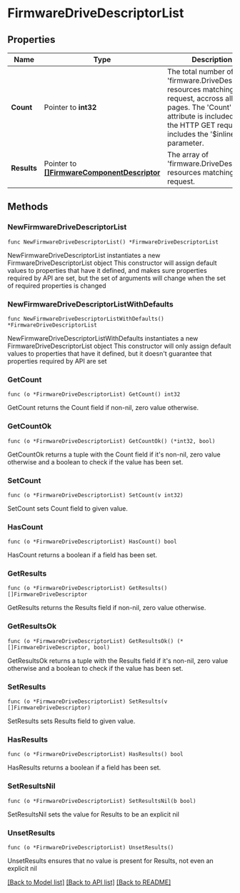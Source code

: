 # FirmwareDriveDescriptorList

## Properties

Name | Type | Description | Notes
------------ | ------------- | ------------- | -------------
**Count** | Pointer to **int32** | The total number of &#39;firmware.DriveDescriptor&#39; resources matching the request, accross all pages. The &#39;Count&#39; attribute is included when the HTTP GET request includes the &#39;$inlinecount&#39; parameter. | [optional] 
**Results** | Pointer to [**[]FirmwareComponentDescriptor**](FirmwareComponentDescriptor.md) | The array of &#39;firmware.DriveDescriptor&#39; resources matching the request. | [optional] 

## Methods

### NewFirmwareDriveDescriptorList

`func NewFirmwareDriveDescriptorList() *FirmwareDriveDescriptorList`

NewFirmwareDriveDescriptorList instantiates a new FirmwareDriveDescriptorList object
This constructor will assign default values to properties that have it defined,
and makes sure properties required by API are set, but the set of arguments
will change when the set of required properties is changed

### NewFirmwareDriveDescriptorListWithDefaults

`func NewFirmwareDriveDescriptorListWithDefaults() *FirmwareDriveDescriptorList`

NewFirmwareDriveDescriptorListWithDefaults instantiates a new FirmwareDriveDescriptorList object
This constructor will only assign default values to properties that have it defined,
but it doesn't guarantee that properties required by API are set

### GetCount

`func (o *FirmwareDriveDescriptorList) GetCount() int32`

GetCount returns the Count field if non-nil, zero value otherwise.

### GetCountOk

`func (o *FirmwareDriveDescriptorList) GetCountOk() (*int32, bool)`

GetCountOk returns a tuple with the Count field if it's non-nil, zero value otherwise
and a boolean to check if the value has been set.

### SetCount

`func (o *FirmwareDriveDescriptorList) SetCount(v int32)`

SetCount sets Count field to given value.

### HasCount

`func (o *FirmwareDriveDescriptorList) HasCount() bool`

HasCount returns a boolean if a field has been set.

### GetResults

`func (o *FirmwareDriveDescriptorList) GetResults() []FirmwareDriveDescriptor`

GetResults returns the Results field if non-nil, zero value otherwise.

### GetResultsOk

`func (o *FirmwareDriveDescriptorList) GetResultsOk() (*[]FirmwareDriveDescriptor, bool)`

GetResultsOk returns a tuple with the Results field if it's non-nil, zero value otherwise
and a boolean to check if the value has been set.

### SetResults

`func (o *FirmwareDriveDescriptorList) SetResults(v []FirmwareDriveDescriptor)`

SetResults sets Results field to given value.

### HasResults

`func (o *FirmwareDriveDescriptorList) HasResults() bool`

HasResults returns a boolean if a field has been set.

### SetResultsNil

`func (o *FirmwareDriveDescriptorList) SetResultsNil(b bool)`

 SetResultsNil sets the value for Results to be an explicit nil

### UnsetResults
`func (o *FirmwareDriveDescriptorList) UnsetResults()`

UnsetResults ensures that no value is present for Results, not even an explicit nil

[[Back to Model list]](../README.md#documentation-for-models) [[Back to API list]](../README.md#documentation-for-api-endpoints) [[Back to README]](../README.md)



